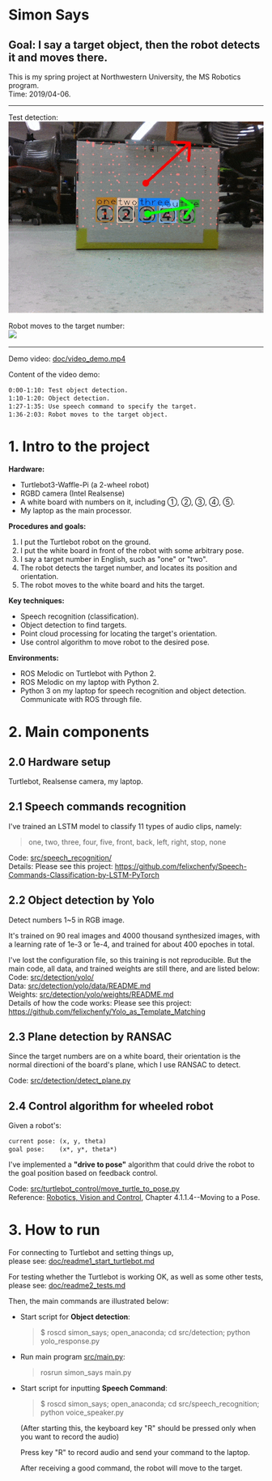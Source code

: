 
# Simon Says
## Goal: I say a target object, then the robot detects it and moves there.

This is my spring project at Northwestern University, the MS Robotics program.  
Time: 2019/04-06.



--------------------

Test detection:  
![](doc/test_detection.gif)

Robot moves to the target number:  
![](doc/car_moves_to_target.gif)

--------------------

Demo video: [doc/video_demo.mp4](doc/video_demo.mp4)

Content of the video demo:
``` 
0:00-1:10: Test object detection.
1:10-1:20: Object detection.
1:27-1:35: Use speech command to specify the target.
1:36-2:03: Robot moves to the target object.
```

# 1. Intro to the project


**Hardware:**  
* Turtlebot3-Waffle-Pi (a 2-wheel robot)  
* RGBD camera (Intel Realsense)
* A white board with numbers on it, including ①, ②, ③, ④, ⑤.
* My laptop as the main processor.

**Procedures and goals:** 
1. I put the Turtlebot robot on the ground.
2. I put the white board in front of the robot with some arbitrary pose.
3. I say a target number in English, such as "one" or "two". 
4. The robot detects the target number, and locates its position and orientation.
5. The robot moves to the white board and hits the target.

**Key techniques:**    
* Speech recognition (classification).
* Object detection to find targets.
* Point cloud processing for locating the target's orientation.
* Use control algorithm to move robot to the desired pose.

**Environments:**
* ROS Melodic on Turtlebot with Python 2.
* ROS Melodic on my laptop with Python 2.
* Python 3 on my laptop for speech recognition and object detection. Communicate with ROS through file.

# 2. Main components

## 2.0 Hardware setup
Turtlebot, Realsense camera, my laptop.

## 2.1 Speech commands recognition
I've trained an LSTM model to classify 11 types of audio clips, namely: 
> one, two, three, four, five, front, back, left, right, stop, none

Code: [src/speech_recognition/](src/speech_recognition/)  
Details: Please see this project:
https://github.com/felixchenfy/Speech-Commands-Classification-by-LSTM-PyTorch 

## 2.2 Object detection by Yolo
Detect numbers 1~5 in RGB image.

It's trained on 90 real images and 4000 thousand synthesized images, with a learning rate of 1e-3 or 1e-4, and trained for about 400 epoches in total. 

I've lost the configuration file, so this training is not reproducible. But the main code, all data, and trained weights are still there, and are listed below:  
Code: [src/detection/yolo/](src/detection/yolo/)  
Data: [src/detection/yolo/data/README.md](src/detection/yolo/data/README.md)    
Weights: [src/detection/yolo/weights/README.md](src/detection/yolo/weights/README.md)   
Details of how the code works: Please see this project: https://github.com/felixchenfy/Yolo_as_Template_Matching

## 2.3 Plane detection by RANSAC
Since the target numbers are on a white board, their orientation is the normal directioni of the board's plane, which I use RANSAC to detect.

Code: [src/detection/detect_plane.py](src/detection/detect_plane.py)

## 2.4 Control algorithm for wheeled robot

Given a robot's:  
```
current pose: (x, y, theta)  
goal pose:    (x*, y*, theta*)
```
I've implemented a **"drive to pose"** algorithm that could drive the robot to the goal position based on feedback control.

Code: [src/turtlebot_control/move_turtle_to_pose.py](src/turtlebot_control/move_turtle_to_pose.py)  
Reference: [Robotics, Vision and Control](https://link.springer.com/book/10.1007/978-3-642-20144-8), Chapter 4.1.1.4--Moving to a Pose.

# 3. How to run

For connecting to Turtlebot and setting things up,  
please see:  [doc/readme1_start_turtlebot.md](doc/readme1_start_turtlebot.md)

For testing whether the Turtlebot is working OK, as well as some other tests,  
please see:
[doc/readme2_tests.md](doc/readme2_tests.md)

Then, the main commands are illustrated below:

* Start script for **Object detection**:  
    > $ roscd simon_says; open_anaconda; cd src/detection; python yolo_response.py

* Run main program [src/main.py](src/main.py):
    > rosrun simon_says main.py 

* Start script for inputting **Speech Command**:   
    > $ roscd simon_says; open_anaconda; cd src/speech_recognition; python voice_speaker.py  

    (After starting this, the keyboard key "R" should be pressed only when you want to record the audio)

    Press key "R" to record audio and send your command to the laptop.

    After receiving a good command, the robot will move to the target.
